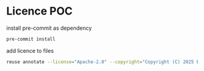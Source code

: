 # Licence POC

install pre-commit as dependency
```sh
pre-commit install 
```
add licence to files
```sh
reuse annotate --license="Apache-2.0" --copyright="Copyright (C) 2025 Example" ./src/*
```